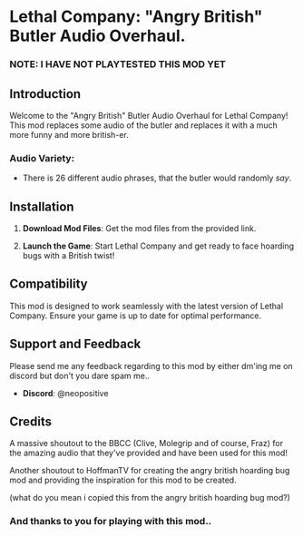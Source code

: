 # Lethal Company: "Angry British" Butler Audio Overhaul.

### NOTE: I HAVE NOT PLAYTESTED THIS MOD YET

## Introduction

Welcome to the "Angry British" Butler Audio Overhaul for Lethal Company! This mod replaces some audio of the butler and replaces it with a much more funny and more british-er.

### **Audio Variety**:

- There is 26 different audio phrases, that the butler would randomly *say*.

## Installation

1. **Download Mod Files**: Get the mod files from the provided link.

2. **Launch the Game**: Start Lethal Company and get ready to face hoarding bugs with a British twist!

## Compatibility

This mod is designed to work seamlessly with the latest version of Lethal Company. Ensure your game is up to date for optimal performance.

## Support and Feedback

Please send me any feedback regarding to this mod by either dm'ing me on discord but don't you dare spam me..

- **Discord**: @neopositive

## Credits

A massive shoutout to the BBCC (Clive, Molegrip and of course, Fraz) for the amazing audio that they've provided and have been used for this mod!

Another shoutout to HoffmanTV for creating the angry british hoarding bug mod and providing the inspiration for this mod to be created.

(what do you mean i copied this from the angry british hoarding bug mod?)
### And thanks to you for playing with this mod..
